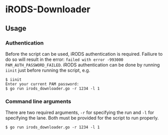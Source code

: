 # iRODS-Downloader

## Usage

### Authentication

Before the script can be used, iRODS authentication is required. Failiure to do
so will result in the error:
`failed with error -993000 PAM_AUTH_PASSWORD_FAILED`. iRODS authentication can
be done by running `iinit` just before running the script, e.g.

```{bash}
$ iinit
Enter your current PAM password:
$ go run irods_downloader.go -r 1234 -l 1
```

### Command line arguments

There are two required arguments, `-r` for specifying the run and `-l` for
specifying the lane. Both must be provided for the script to run properly.

```{bash}
$ go run irods_downloader.go -r 1234 -l 1
```
